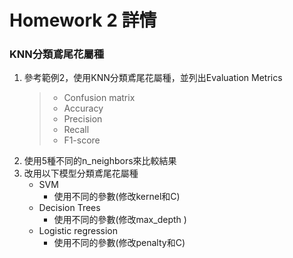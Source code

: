 # Homework 2 詳情
### KNN分類鳶尾花屬種
1. 參考範例2，使用KNN分類鳶尾花屬種，並列出Evaluation Metrics
	> * Confusion matrix
	> * Accuracy
	> * Precision
	> * Recall
	> * F1-score
2. 使用5種不同的n_neighbors來比較結果
3. 改用以下模型分類鳶尾花屬種
	* SVM
		* 使用不同的參數(修改kernel和C)
	* Decision Trees
		* 使用不同的參數(修改max_depth )
	* Logistic regression
		* 使用不同的參數(修改penalty和C)
